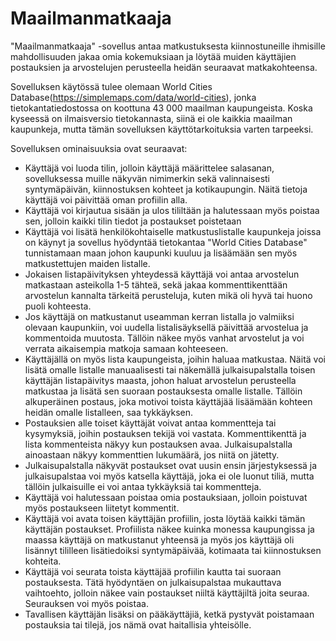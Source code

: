 # Maailmanmatkaaja

"Maailmanmatkaaja" -sovellus antaa matkustuksesta kiinnostuneille ihmisille mahdollisuuden jakaa omia kokemuksiaan ja löytää muiden käyttäjien postauksien ja arvostelujen perusteella heidän seuraavat matkakohteensa. 

Sovelluksen käytössä tulee olemaan World Cities Database(https://simplemaps.com/data/world-cities), jonka tietokantatiedostossa on koottuna 43 000 maailman kaupungeista. Koska kyseessä on ilmaisversio tietokannasta, siinä ei ole kaikkia maailman kaupunkeja, mutta tämän sovelluksen käyttötarkoituksia varten tarpeeksi.


Sovelluksen ominaisuuksia ovat seuraavat:

- Käyttäjä voi luoda tilin, jolloin käyttäjä määrittelee salasanan, sovelluksessa muille näkyvän nimimerkin sekä valinnaisesti syntymäpäivän, kiinnostuksen kohteet ja kotikaupungin. Näitä tietoja käyttäjä voi päivittää oman profiilin alla.
- Käyttäjä voi kirjautua sisään ja ulos tililtään ja halutessaan myös poistaa sen, jolloin kaikki tilin tiedot ja postaukset poistetaan
- Käyttäjä voi lisätä henkilökohtaiselle matkustuslistalle kaupunkeja joissa on käynyt ja sovellus hyödyntää tietokantaa "World Cities Database" tunnistamaan maan johon kaupunki kuuluu ja lisäämään sen myös matkustettujen maiden listalle.
- Jokaisen listapäivityksen yhteydessä käyttäjä voi antaa arvostelun matkastaan asteikolla 1-5 tähteä, sekä jakaa kommenttikenttään arvostelun kannalta tärkeitä perusteluja, kuten mikä oli hyvä tai huono puoli kohteesta.
- Jos käyttäjä on matkustanut useamman kerran listalla jo valmiiksi olevaan kaupunkiin, voi uudella listalisäyksellä päivittää arvostelua ja kommentoida muutosta. Tällöin näkee myös vanhat arvostelut ja voi verrata aikaisempia matkoja samaan kohteeseen.
- Käyttäjällä on myös lista kaupungeista, joihin haluaa matkustaa. Näitä voi lisätä omalle listalle manuaalisesti tai näkemällä julkaisupalstalla toisen käyttäjän listapäivitys maasta, johon haluat arvostelun perusteella matkustaa ja lisätä sen suoraan postauksesta omalle listalle. Tällöin alkuperäinen postaus, joka motivoi toista käyttäjää lisäämään kohteen heidän omalle listalleen, saa tykkäyksen.
- Postauksien alle toiset käyttäjät voivat antaa kommentteja tai kysymyksiä, joihin postauksen tekijä voi vastata. Kommenttikenttä ja lista kommenteista näkyy kun postauksen avaa. Julkaisupalstalla ainoastaan näkyy kommenttien lukumäärä, jos niitä on jätetty.
- Julkaisupalstalla näkyvät postaukset ovat uusin ensin järjestyksessä ja julkaisupalstaa voi myös katsella käyttäjä, joka ei ole luonut tiliä, mutta tällöin julkaisuille ei voi antaa tykkäyksiä tai kommentteja.
- Käyttäjä voi halutessaan poistaa omia postauksiaan, jolloin poistuvat myös postaukseen liitetyt kommentit.
- Käyttäjä voi avata toisen käyttäjän profiilin, josta löytää kaikki tämän käyttäjän postaukset. Profiilista näkee kuinka monessa kaupungissa ja maassa käyttäjä on matkustanut yhteensä ja myös jos käyttäjä oli lisännyt tililleen lisätiedoiksi syntymäpäivää, kotimaata tai kiinnostuksen kohteita. 
- Käyttäjä voi seurata toista käyttäjää profiilin kautta tai suoraan postauksesta. Tätä hyödyntäen on julkaisupalstaa mukauttava vaihtoehto, jolloin näkee vain postaukset niiltä käyttäjiltä joita seuraa. Seurauksen voi myös poistaa.
- Tavallisen käyttäjän lisäksi on pääkäyttäjiä, ketkä pystyvät poistamaan postauksia tai tilejä, jos nämä ovat haitallisia yhteisölle.
